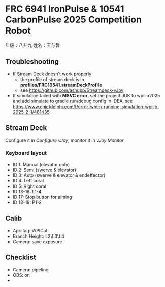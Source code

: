 # FRC 6941 IronPulse & 10541 CarbonPulse 2025 Competition Robot

年级：八升九
姓名：王与晢

## Troubleshooting

- If Stream Deck doesn't work properly
    - the profile of stream deck is in **profiles/FRC10541.streamDeckProfile**
    - see https://github.com/ashupp/Streamdeck-vJoy
- If simulation failed with **MSVC error**, set the project JDK to wpilib2025 and add simulate to gradle run/debug
  config in IDEA, see https://www.chiefdelphi.com/t/error-when-running-simulation-wpilib-2025-2-1/481435

## Stream Deck

Configure it in *Configure vJoy*, monitor it in *vJoy Monitor*

### Keyboard layout

- ID 1: Manual (elevator only)
- ID 2: Semi (swerve & elevator)
- ID 3: Auto (swerve & elevator & endeffector)
- ID 4: Left coral
- ID 5: Right coral
- ID 13-16: L1-4
- ID 17: Stop button for aiming
- ID 18-19: P1-2

## Calib

- Apriltag: WPICal
- Branch Height: L2\L3\L4
- Camera: save exposure

## Checklist

- Camera: pipeline
- OBS: on
- 
